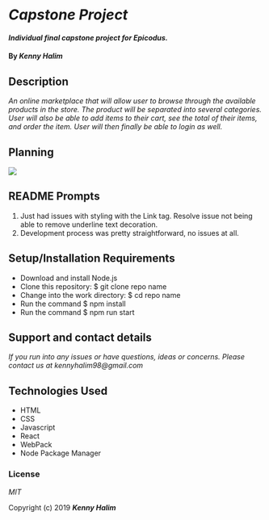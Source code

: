 # _Capstone Project_

#### _Individual final capstone project for Epicodus._

#### By _**Kenny Halim**_

## Description

_An online marketplace that will allow user to browse through the available products in the store. The product will be separated into several categories. User will also be able to add items to their cart, see the total of their items, and order the item. User will then finally be able to login as well._

## Planning

_<img src="flowchart.png">_

## README Prompts

1. Just had issues with styling with the Link tag. Resolve issue not being able to remove underline text decoration.
2. Development process was pretty straightforward, no issues at all.

## Setup/Installation Requirements

- Download and install Node.js
- Clone this repository: \$ git clone repo name
- Change into the work directory: \$ cd repo name
- Run the command \$ npm install
- Run the command \$ npm run start

## Support and contact details

_If you run into any issues or have questions, ideas or concerns. Please contact us at kennyhalim98@gmail.com_

## Technologies Used

- HTML
- CSS
- Javascript
- React
- WebPack
- Node Package Manager

### License

_MIT_

Copyright (c) 2019 **_Kenny Halim_**
